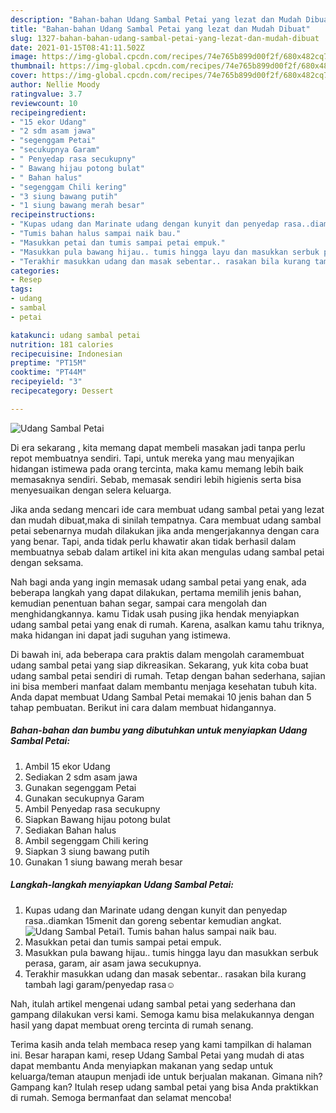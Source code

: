 ```yaml
---
description: "Bahan-bahan Udang Sambal Petai yang lezat dan Mudah Dibuat"
title: "Bahan-bahan Udang Sambal Petai yang lezat dan Mudah Dibuat"
slug: 1327-bahan-bahan-udang-sambal-petai-yang-lezat-dan-mudah-dibuat
date: 2021-01-15T08:41:11.502Z
image: https://img-global.cpcdn.com/recipes/74e765b899d00f2f/680x482cq70/udang-sambal-petai-foto-resep-utama.jpg
thumbnail: https://img-global.cpcdn.com/recipes/74e765b899d00f2f/680x482cq70/udang-sambal-petai-foto-resep-utama.jpg
cover: https://img-global.cpcdn.com/recipes/74e765b899d00f2f/680x482cq70/udang-sambal-petai-foto-resep-utama.jpg
author: Nellie Moody
ratingvalue: 3.7
reviewcount: 10
recipeingredient:
- "15 ekor Udang"
- "2 sdm asam jawa"
- "segenggam Petai"
- "secukupnya Garam"
- " Penyedap rasa secukupny"
- " Bawang hijau potong bulat"
- " Bahan halus"
- "segenggam Chili kering"
- "3 siung bawang putih"
- "1 siung bawang merah besar"
recipeinstructions:
- "Kupas udang dan Marinate udang dengan kunyit dan penyedap rasa..diamkan 15menit dan goreng sebentar kemudian angkat."
- "Tumis bahan halus sampai naik bau."
- "Masukkan petai dan tumis sampai petai empuk."
- "Masukkan pula bawang hijau.. tumis hingga layu dan masukkan serbuk perasa, garam, air asam jawa secukupnya."
- "Terakhir masukkan udang dan masak sebentar.. rasakan bila kurang tambah lagi garam/penyedap rasa☺️"
categories:
- Resep
tags:
- udang
- sambal
- petai

katakunci: udang sambal petai 
nutrition: 181 calories
recipecuisine: Indonesian
preptime: "PT15M"
cooktime: "PT44M"
recipeyield: "3"
recipecategory: Dessert

---
```



![Udang Sambal Petai](https://img-global.cpcdn.com/recipes/74e765b899d00f2f/680x482cq70/udang-sambal-petai-foto-resep-utama.jpg)

Di era  sekarang , kita memang dapat membeli masakan jadi tanpa perlu repot membuatnya sendiri. Tapi, untuk mereka yang mau menyajikan hidangan istimewa pada orang tercinta, maka kamu memang lebih baik memasaknya sendiri. Sebab, memasak sendiri lebih higienis serta bisa menyesuaikan dengan selera keluarga.

Jika anda sedang mencari ide cara membuat udang sambal petai yang lezat dan mudah dibuat,maka di sinilah tempatnya. Cara membuat udang sambal petai  sebenarnya mudah dilakukan jika anda mengerjakannya dengan cara yang benar. Tapi, anda tidak perlu khawatir akan tidak berhasil dalam membuatnya 
sebab dalam artikel ini kita akan mengulas udang sambal petai dengan seksama.  



Nah bagi anda yang ingin memasak udang sambal petai yang enak, ada beberapa langkah yang dapat dilakukan, pertama memilih jenis bahan, kemudian penentuan bahan segar, sampai cara mengolah dan menghidangkannya. kamu Tidak usah pusing jika hendak menyiapkan udang sambal petai yang enak di rumah. Karena, asalkan kamu  tahu triknya, maka hidangan ini dapat jadi suguhan yang istimewa.

Di bawah ini, ada beberapa cara praktis  dalam mengolah caramembuat udang sambal petai yang siap dikreasikan. Sekarang, yuk kita coba buat udang sambal petai sendiri di rumah. Tetap dengan bahan sederhana, sajian ini bisa memberi manfaat dalam membantu menjaga kesehatan tubuh kita. Anda dapat membuat Udang Sambal Petai memakai 10 jenis bahan dan 5 tahap pembuatan. Berikut ini cara dalam membuat hidangannya.

<!--inarticleads1-->

##### Bahan-bahan dan bumbu yang dibutuhkan untuk menyiapkan Udang Sambal Petai:

1. Ambil 15 ekor Udang
1. Sediakan 2 sdm asam jawa
1. Gunakan segenggam Petai
1. Gunakan secukupnya Garam
1. Ambil  Penyedap rasa secukupny
1. Siapkan  Bawang hijau potong bulat
1. Sediakan  Bahan halus
1. Ambil segenggam Chili kering
1. Siapkan 3 siung bawang putih
1. Gunakan 1 siung bawang merah besar




<!--inarticleads2-->

##### Langkah-langkah menyiapkan Udang Sambal Petai:

1. Kupas udang dan Marinate udang dengan kunyit dan penyedap rasa..diamkan 15menit dan goreng sebentar kemudian angkat.
<img src="https://img-global.cpcdn.com/steps/f72587ce4e628e9a/160x128cq70/udang-sambal-petai-langkah-memasak-1-foto.jpg" alt="Udang Sambal Petai">1. Tumis bahan halus sampai naik bau.
1. Masukkan petai dan tumis sampai petai empuk.
1. Masukkan pula bawang hijau.. tumis hingga layu dan masukkan serbuk perasa, garam, air asam jawa secukupnya.
1. Terakhir masukkan udang dan masak sebentar.. rasakan bila kurang tambah lagi garam/penyedap rasa☺️




Nah, itulah artikel mengenai  udang sambal petai  yang sederhana dan gampang dilakukan versi kami. Semoga kamu bisa melakukannya dengan hasil yang dapat membuat oreng tercinta di rumah senang. 

Terima kasih anda telah membaca resep yang kami tampilkan di halaman ini. Besar harapan kami, resep  Udang Sambal Petai yang mudah di atas dapat membantu Anda menyiapkan makanan yang sedap untuk keluarga/teman ataupun menjadi ide untuk berjualan makanan. Gimana nih? Gampang kan? Itulah resep udang sambal petai yang bisa Anda praktikkan di rumah. Semoga bermanfaat dan selamat mencoba!

